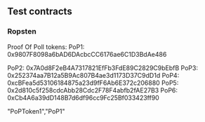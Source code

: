 ## Test contracts

### Ropsten

Proof Of Poll tokens:
PoP1: 0x9807F8098a6bAD6DAcbcCC6176ae6C1D3BdAe486

PoP2: 0x7A0d8F2eB4A7317821EfFb3FdE89C2829C9bEbfB
PoP3: 0x252374aa7B12a5B9Ac807B4ae3d1173D37C9dD1d
PoP4: 0xcBFea5d53106184875a23d9fF6Ab6E372c206880
PoP5: 0x2d810c5f258cdcAbb28Cdc2F78F4abfb2fAE27B3
PoP6: 0xCb4A6a39dD148B7d6df96cc9Fc25Bf033423ff90

"PoPToken1","PoP1"
